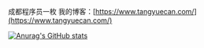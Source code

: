成都程序员一枚
我的博客：[https://www.tangyuecan.com/](https://www.tangyuecan.com/)

[![Anurag's GitHub stats](https://github-readme-stats.vercel.app/api?username=tan9710630)](https://github.com/anuraghazra/github-readme-stats)


